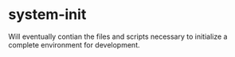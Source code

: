 # system-init

Will eventually contian the files and scripts necessary
to initialize a complete environment for development.

